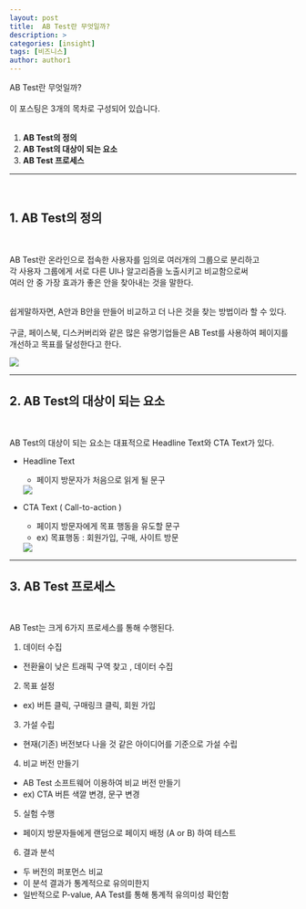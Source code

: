 ```yaml
---
layout: post
title:  AB Test란 무엇일까?
description: >
categories: [insight]
tags: [비즈니스]
author: author1
---
```


AB Test란 무엇일까?<br><br>
이 포스팅은 3개의 목차로 구성되어 있습니다.<br><br>
 1. **AB Test의 정의** 
 2. **AB Test의 대상이 되는 요소**
 3. **AB Test 프로세스**

----
<br>

## 1. AB Test의 정의
<br>

AB Test란 온라인으로 접속한 사용자를 임의로 여러개의 그룹으로 분리하고 <br>
각 사용자 그룹에게 서로 다른 UI나 알고리즘을 노출시키고 비교함으로써<br>
여러 안 중 가장 효과가 좋은 안을 찾아내는 것을 말한다.<br><br>

쉽게말하자면, A안과 B안을 만들어 비교하고 더 나은 것을 찾는 방법이라 할 수 있다.<br><br>
구글, 페이스북, 디스커버리와 같은 많은 유명기업들은 
AB Test를 사용하여 페이지를 개선하고 목표를 달성한다고 한다.<br>

<img src="{{ site.baseurl }}/assets/img/AB1.jpeg">

---

## 2. AB Test의 대상이 되는 요소
<br>

AB Test의 대상이 되는 요소는 대표적으로 Headline Text와 CTA Text가 있다.<br>

- Headline Text
  - 페이지 방문자가 처음으로 읽게 될 문구
  <img src="{{ site.baseurl }}/assets/img/AB3.jpeg">

- CTA Text ( Call-to-action )
  - 페이지 방문자에게 목표 행동을 유도할 문구 
  - ex) 목표행동 : 회원가입, 구매, 사이트 방문
  <img src="{{ site.baseurl }}/assets/img/AB2.jpeg">

---

## 3. AB Test 프로세스
<br>

AB Test는 크게 6가지 프로세스를 통해 수행된다.<br>

1. 데이터 수집
 - 전환율이 낮은 트래픽 구역 찾고 , 데이터 수집
2. 목표 설정
 - ex) 버튼 클릭, 구매링크 클릭, 회원 가입
3. 가설 수립
 - 현재(기존) 버전보다 나을 것 같은 아이디어를 기준으로 가설 수립
4. 비교 버전 만들기
 - AB Test 소프트웨어 이용하여 비교 버전 만들기
 - ex) CTA 버튼 색깔 변경, 문구 변경
5. 실험 수행
 - 페이지 방문자들에게 랜덤으로 페이지 배정 (A or B) 하여 테스트
6. 결과 분석
 - 두 버전의 퍼포먼스 비교
 - 이 분석 결과가 통계적으로 유의미한지
 - 일반적으로 P-value, AA Test를 통해 통계적 유의미성 확인함

